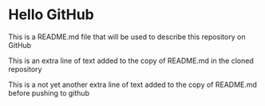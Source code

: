 # Hello GitHub

This is a README.md file that will be used to describe this
repository on GitHub

This is an extra line of text added to the copy 
of README.md in the cloned repository

This is a not yet another extra line of text added to the copy 
of README.md before pushing to github
